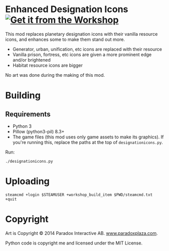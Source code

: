 # Enhanced Designation Icons [![Get it from the Workshop](https://img.shields.io/badge/steam-%23000000.svg?style=for-the-badge&logo=steam&logoColor=white)](https://steamcommunity.com/sharedfiles/filedetails/?id=2941285632)

This mod replaces planetary designation icons with their vanilla resource icons, and enhances some to make them stand out more.

* Generator, urban, unification, etc icons are replaced with their resource
* Vanilla prison, fortress, etc icons are given a more prominent edge and/or brightened
* Habitat resource icons are bigger

No art was done during the making of this mod.

# Building

## Requirements

* Python 3
* Pillow (python3-pil) 8.3+
* The game files (this mod uses only game assets to make its graphics). If you're running this, replace the paths at the top of `designationicons.py`.

Run:

`./designationicons.py`

# Uploading

`steamcmd +login $STEAMUSER +workshop_build_item $PWD/steamcmd.txt +quit`

# Copyright

Art is Copyright © 2014 Paradox Interactive AB. www.paradoxplaza.com.

Python code is copyright me and licensed under the MIT License.
